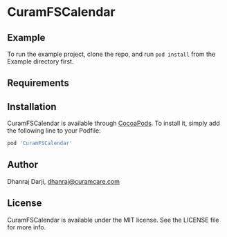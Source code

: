 # CuramFSCalendar


## Example

To run the example project, clone the repo, and run `pod install` from the Example directory first.

## Requirements

## Installation

CuramFSCalendar is available through [CocoaPods](https://cocoapods.org). To install
it, simply add the following line to your Podfile:

```ruby
pod 'CuramFSCalendar'
```

## Author

Dhanraj Darji, dhanraj@curamcare.com

## License

CuramFSCalendar is available under the MIT license. See the LICENSE file for more info.
